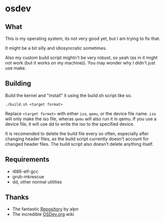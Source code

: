 osdev
===

What
---
This is my operating system, its not very good yet, but I am trying to fix that. 

It might be a bit silly and idiosyncratic sometimes. 

Also my custom build script mightn't be very robust, so yeah
(as in it might not work (but it works on my machine)).
You may wonder why I didn't just use make.

Building
---
Build the kernel and "install" it using the build.sh script like so.

`
./build.sh <target format>
`

Replace `<target format>` with either `iso`, `qemu`, or the device file name.
`iso` will only make the iso file, wheras `qemu` will also run it in qemu.
If you use a device file, it will use dd to write the iso to the specified device.

It is recomended to delete the build file every so often, especially after changing header files,
as the build script currently doesn't account for changed header files.
The build script also doesn't delete anything itself.

Requirements
---
* i686-elf-gcc
* grub-mkrescue
* dd, other normal utilities

Thanks
---
* The fantastic [Repository](https://github.com/alpn/x86_starterkit) by alpn
* The incredible [OSDev.org](https://wiki.osdev.org/) wiki
